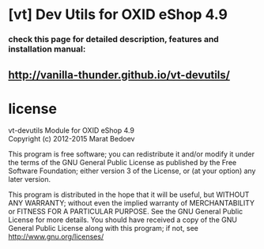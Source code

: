 [vt] Dev Utils for OXID eShop 4.9
===========

### check this page for detailed description, features and installation manual:
## http://vanilla-thunder.github.io/vt-devutils/


# license
vt-devutils Module for OXID eShop 4.9  
Copyright (c) 2012-2015 Marat Bedoev  

This program is free software; you can redistribute it and/or modify it under the terms of the GNU General Public License as published by the Free Software Foundation; either version 3 of the License, or (at your option) any later version.

This program is distributed in the hope that it will be useful, but WITHOUT ANY WARRANTY; without even the implied warranty of MERCHANTABILITY or FITNESS FOR A PARTICULAR PURPOSE. See the GNU General Public License for more details. You should have received a copy of the GNU General Public License along with this program; if not, see http://www.gnu.org/licenses/

